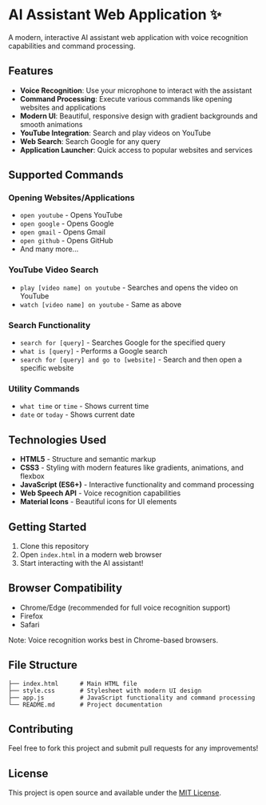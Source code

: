 # AI Assistant Web Application ✨

A modern, interactive AI assistant web application with voice recognition capabilities and command processing.

## Features

- **Voice Recognition**: Use your microphone to interact with the assistant
- **Command Processing**: Execute various commands like opening websites and applications
- **Modern UI**: Beautiful, responsive design with gradient backgrounds and smooth animations
- **YouTube Integration**: Search and play videos on YouTube
- **Web Search**: Search Google for any query
- **Application Launcher**: Quick access to popular websites and services

## Supported Commands

### Opening Websites/Applications
- `open youtube` - Opens YouTube
- `open google` - Opens Google
- `open gmail` - Opens Gmail
- `open github` - Opens GitHub
- And many more...

### YouTube Video Search
- `play [video name] on youtube` - Searches and opens the video on YouTube
- `watch [video name] on youtube` - Same as above

### Search Functionality
- `search for [query]` - Searches Google for the specified query
- `what is [query]` - Performs a Google search
- `search for [query] and go to [website]` - Search and then open a specific website

### Utility Commands
- `what time` or `time` - Shows current time
- `date` or `today` - Shows current date

## Technologies Used

- **HTML5** - Structure and semantic markup
- **CSS3** - Styling with modern features like gradients, animations, and flexbox
- **JavaScript (ES6+)** - Interactive functionality and command processing
- **Web Speech API** - Voice recognition capabilities
- **Material Icons** - Beautiful icons for UI elements

## Getting Started

1. Clone this repository
2. Open `index.html` in a modern web browser
3. Start interacting with the AI assistant!

## Browser Compatibility

- Chrome/Edge (recommended for full voice recognition support)
- Firefox
- Safari

Note: Voice recognition works best in Chrome-based browsers.

## File Structure

```
├── index.html      # Main HTML file
├── style.css       # Stylesheet with modern UI design
├── app.js          # JavaScript functionality and command processing
└── README.md       # Project documentation
```

## Contributing

Feel free to fork this project and submit pull requests for any improvements!

## License

This project is open source and available under the [MIT License](LICENSE).